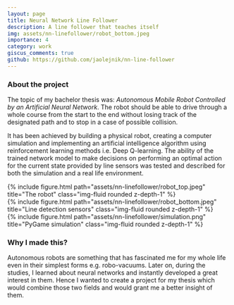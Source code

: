 ```yaml
---
layout: page
title: Neural Network Line Follower 
description: A line follower that teaches itself 
img: assets/nn-linefollower/robot_bottom.jpeg
importance: 4
category: work 
giscus_comments: true
github: https://github.com/jaolejnik/nn-line-follower
---
```

### About the project
The topic of my bachelor thesis was: _Autonomous Mobile Robot Controlled by an Artificial
Neural Network_. The robot should be able to drive through a whole course from the start to
the end without losing track of the designated path and to stop in a case of possible
collision. 

It has been achieved by building a physical robot, creating a computer
simulation and implementing an artificial intelligence algorithm using reinforcement
learning methods i.e. Deep Q-learning. The ability of the trained network model to make
decisions on performing an optimal action for the current state provided by line sensors
was tested and described for both the simulation and a real life environment.

<div class="row">
    <div class="col-sm mt-3 mt-md-0">
        {% include figure.html path="assets/nn-linefollower/robot_top.jpeg" title="The robot" class="img-fluid rounded z-depth-1" %}
    </div>
    <div class="col-sm mt-3 mt-md-0">
        {% include figure.html path="assets/nn-linefollower/robot_bottom.jpeg" title="Line detection sensors" class="img-fluid rounded z-depth-1" %}
    </div>
    <div class="col-sm mt-3 mt-md-0">
        {% include figure.html path="assets/nn-linefollower/simulation.png" title="PyGame simulation" class="img-fluid rounded z-depth-1" %}
    </div>
</div>

### Why I made this?
Autonomous robots are something that has fascinated me for my whole life even in their
simplest forms e.g. robo-vacuums. Later on, during the studies, I learned about neural
networks and instantly developed a great interest in them. Hence I wanted to create a
project for my thesis which would combine those two fields and would grant me a better
insight of them.
